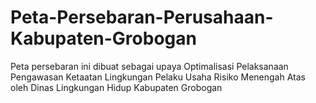 # Peta-Persebaran-Perusahaan-Kabupaten-Grobogan
Peta persebaran ini dibuat sebagai upaya Optimalisasi Pelaksanaan Pengawasan Ketaatan Lingkungan Pelaku Usaha Risiko Menengah Atas oleh Dinas Lingkungan Hidup Kabupaten Grobogan
